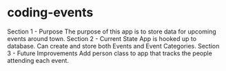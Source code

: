 # coding-events

Section 1 - Purpose
The purpose of this app is to store data for upcoming events around town. 
Section 2 - Current State
App is hooked up to database. Can create and store both Events and Event Categories.
Section 3 - Future Improvements
Add person class to app that tracks the people attending each event.
